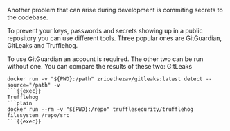 Another problem that can arise during development is commiting secrets to the codebase.

To prevent your keys, passwords and secrets showing up in a public repository you can use different tools.
Three popular ones are GitGuardian, GitLeaks and Trufflehog.

To use GitGuardian an account is required. The other two can be run without one.
You can compare the results of these two:
GitLeaks
```plain
docker run -v "${PWD}:/path" zricethezav/gitleaks:latest detect --source="/path" -v
```{{exec}}
Trufflehog
```plain
docker run --rm -v "${PWD}:/repo" trufflesecurity/trufflehog filesystem /repo/src
```{{exec}}
